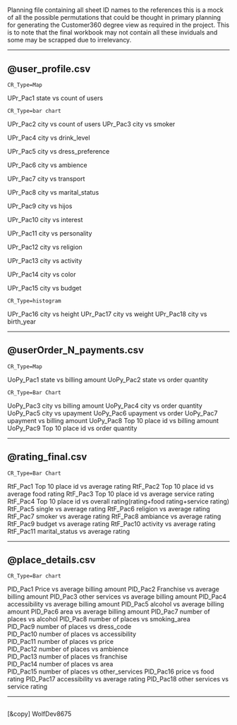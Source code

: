 # 

Planning file containing all sheet ID names to the references 
this is a mock of all the possible permutations that could be thought 
in primary planning for generating the Customer360 degree view as required
in the project. This is to note that the final workbook may not contain all these
inviduals and some may be scrapped due to irrelevancy.


---
## @user_profile.csv

	CR_Type=Map
UPr_Pac1		state vs count of users
	
	CR_Type=bar chart
UPr_Pac2		city vs count of users
UPr_Pac3		city vs smoker
	
UPr_Pac4		city vs drink_level
		
UPr_Pac5		city vs dress_preference
		
UPr_Pac6		city vs ambience

UPr_Pac7		city vs transport

UPr_Pac8		city vs marital_status

UPr_Pac9		city vs hijos

UPr_Pac10		city vs interest

UPr_Pac11		city vs personality

UPr_Pac12		city vs religion

UPr_Pac13		city vs activity

UPr_Pac14		city vs color

UPr_Pac15		city vs budget
	
	CR_Type=histogram

UPr_Pac16		city vs height
UPr_Pac17		city vs weight
UPr_Pac18		city vs birth_year

--- 		
## @userOrder_N_payments.csv

	CR_Type=Map
UoPy_Pac1		state vs billing amount
UoPy_Pac2		state vs order quantity
	
	CR_Type=Bar Chart
UoPy_Pac3		city vs billing amount
UoPy_Pac4		city vs order quantity
UoPy_Pac5		city vs upayment
UoPy_Pac6		upayment vs order
UoPy_Pac7		upayment vs billing amount
UoPy_Pac8		Top 10 place id vs billing amount 
UoPy_Pac9		Top 10 place id vs order quantity

---
## @rating_final.csv

	CR_Type=Bar Chart
RtF_Pac1		Top 10 place id vs average rating
RtF_Pac2		Top 10 place id vs average food rating
RtF_Pac3		Top 10 place id vs average service rating
RtF_Pac4		Top 10 place id vs overall rating(rating+food rating+service rating)
RtF_Pac5		single vs average rating
RtF_Pac6		religion vs average rating
RtF_Pac7		smoker vs average rating
RtF_Pac8		ambiance vs average rating
RtF_Pac9		budget vs average rating
RtF_Pac10		activity vs average rating
RtF_Pac11		marital_status vs average rating

---	
## @place_details.csv

	CR_Type=Bar chart
PlD_Pac1		Price vs average billing amount
PlD_Pac2		Franchise vs average billing amount
PlD_Pac3		other services vs average billing amount
PlD_Pac4		accessibility vs average billing amount
PlD_Pac5		alcohol vs average billing amount
PlD_Pac6		area vs average billing amount
PlD_Pac7		number of places vs alcohol 
PlD_Pac8		number of places vs smoking_area	
PlD_Pac9		number of places vs dress_code	
PlD_Pac10		number of places vs accessibility	
PlD_Pac11		number of places vs price	
PlD_Pac12		number of places vs ambience	
PlD_Pac13		number of places vs franchise	
PlD_Pac14		number of places vs area	
PlD_Pac15		number of places vs other_services
PlD_Pac16		price vs food rating
PlD_Pac17		accessibility vs average rating
PlD_Pac18		other services vs service rating

---
## 
[&copy] WolfDev8675
